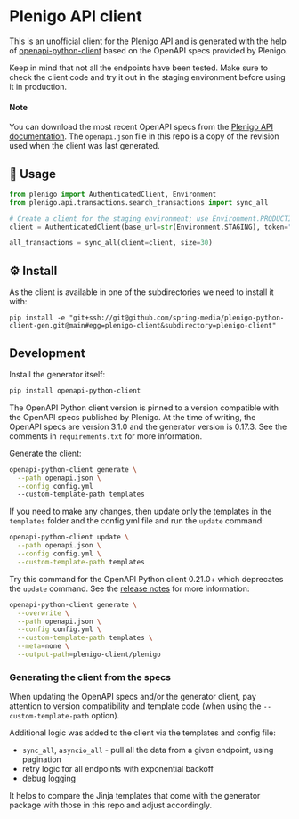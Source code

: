 # Plenigo API client 

This is an unofficial client for the [Plenigo API](https://api.plenigo.com/) and is generated with the help of [openapi-python-client](https://github.com/openapi-generators/openapi-python-client) based on the OpenAPI specs provided by Plenigo.

Keep in mind that not all the endpoints have been tested. Make sure to check the client code and try it out in the staging environment before using it in production.

#### Note

You can download the most recent OpenAPI specs from the [Plenigo API documentation](https://api.plenigo.com). The `openapi.json` file in this repo is a copy of the revision used when the client was last generated.

## :dart: Usage

```python
from plenigo import AuthenticatedClient, Environment
from plenigo.api.transactions.search_transactions import sync_all

# Create a client for the staging environment; use Environment.PRODUCTION for the live API
client = AuthenticatedClient(base_url=str(Environment.STAGING), token="YourAPIkey")

all_transactions = sync_all(client=client, size=30)
```

## :gear: Install

As the client is available in one of the subdirectories we need to install it with:

```
pip install -e "git+ssh://git@github.com/spring-media/plenigo-python-client-gen.git@main#egg=plenigo-client&subdirectory=plenigo-client"
```

## Development

Install the generator itself:

```sh
pip install openapi-python-client
```

The OpenAPI Python client version is pinned to a version compatible with the OpenAPI specs published by Plenigo. At the time of writing, the OpenAPI specs are version 3.1.0 and the generator version is 0.17.3. See the comments in `requirements.txt` for more information.

Generate the client:

```sh
openapi-python-client generate \
  --path openapi.json \
  --config config.yml
  --custom-template-path templates
```

If you need to make any changes, then update only the templates in the `templates` folder and the config.yml file and run the `update` command:

```sh  
openapi-python-client update \
  --path openapi.json \
  --config config.yml \
  --custom-template-path templates
```

Try this command for the OpenAPI Python client 0.21.0+ which deprecates the `update` command. See the [release notes](https://github.com/openapi-generators/openapi-python-client/blob/main/CHANGELOG.md#0210-2024-06-08) for more information:

```sh
openapi-python-client generate \
  --overwrite \
  --path openapi.json \
  --config config.yml \
  --custom-template-path templates \
  --meta=none \
  --output-path=plenigo-client/plenigo
```

### Generating the client from the specs

When updating the OpenAPI specs and/or the generator client, pay attention to version compatibility and template code (when using the `--custom-template-path` option).

Additional logic was added to the client via the templates and config file:

* `sync_all`, `asyncio_all` - pull all the data from a given endpoint, using pagination
* retry logic for all endpoints with exponential backoff
* debug logging 

It helps to compare the Jinja templates that come with the generator package with those in this repo and adjust accordingly. 
